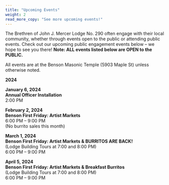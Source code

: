 ```yaml
---
title: "Upcoming Events"
weight: 2
read_more_copy: "See more upcoming events!"
--- 
```


The Brethren of John J. Mercer Lodge No. 290 often engage with their local community, whether through events open to the public or attending public events. Check out our upcoming public engagement events below &#8211; we hope to see you there! **Note: ALL events listed below are OPEN to the PUBLIC.**

All events are at the Benson Masonic Temple (5903 Maple St) unless otherwise noted.

**2024**

**January 6, 2024**  
**Annual Officer Installation**  
2:00 PM  
  
**February 2, 2024**  
**Benson First Friday: Artist Markets**  
6:00 PM &#8211; 9:00 PM  
(No burrito sales this month)  
  
**March 1, 2024  
Benson First Friday: Artist Markets & BURRITOS ARE BACK!**  
(Lodge Building Tours at 7:00 and 8:00 PM)  
6:00 PM &#8211; 9:00 PM  
  
**April 5, 2024**  
**Benson First Friday: Artist Markets & Breakfast Burritos**  
(Lodge Building Tours at 7:00 and 8:00 PM)  
6:00 PM &#8211; 9:00 PM
